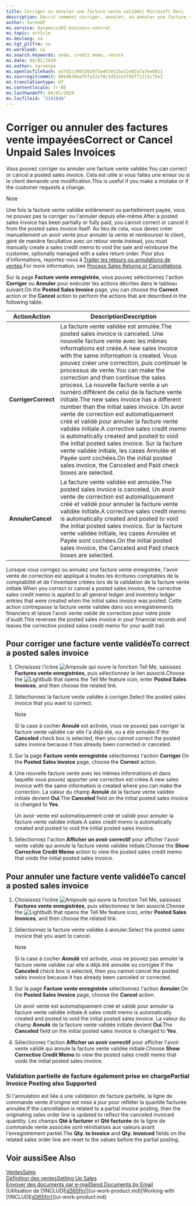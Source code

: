 ```yaml
---
title: Corriger ou annuler une facture vente validée| Microsoft Docs
description: Décrit comment corriger, annuler, ou annuler une facture vente enregistrée et lettrer un avoir vente.
author: SorenGP
ms.service: dynamics365-business-central
ms.topic: article
ms.devlang: na
ms.tgt_pltfrm: na
ms.workload: na
ms.search.keywords: undo, credit memo, return
ms.date: 04/01/2020
ms.author: sgroespe
ms.openlocfilehash: e37d1c20032629f3a457e515a22e82a7a7eeb021
ms.sourcegitcommit: 88e4b30eaf6fa32af0c1452ce2f85ff1111c75e2
ms.translationtype: HT
ms.contentlocale: fr-BE
ms.lasthandoff: 04/01/2020
ms.locfileid: "3191848"
---
```

# <a name="correct-or-cancel-unpaid-sales-invoices"></a><span data-ttu-id="20bfb-103">Corriger ou annuler des factures vente impayées</span><span class="sxs-lookup"><span data-stu-id="20bfb-103">Correct or Cancel Unpaid Sales Invoices</span></span>
<span data-ttu-id="20bfb-104">Vous pouvez corriger ou annuler une facture vente validée.</span><span class="sxs-lookup"><span data-stu-id="20bfb-104">You can correct or cancel a posted sales invoice.</span></span> <span data-ttu-id="20bfb-105">Cela est utile si vous faites une erreur ou si le client demande une modification.</span><span class="sxs-lookup"><span data-stu-id="20bfb-105">This is useful if you make a mistake or if the customer requests a change.</span></span>

> [!NOTE]  
>   <span data-ttu-id="20bfb-106">Une fois la facture vente validée entièrement ou partiellement payée, vous ne pouvez pas la corriger ou l'annuler depuis elle-même.</span><span class="sxs-lookup"><span data-stu-id="20bfb-106">After a posted sales invoice has been partially or fully paid, you cannot correct or cancel it from the posted sales invoice itself.</span></span> <span data-ttu-id="20bfb-107">Au lieu de cela, vous devez créer manuellement un avoir vente pour annuler la vente et rembourser le client, géré de manière facultative avec un retour vente.</span><span class="sxs-lookup"><span data-stu-id="20bfb-107">Instead, you must manually create a sales credit memo to void the sale and reimburse the customer, optionally managed with a sales return order.</span></span> <span data-ttu-id="20bfb-108">Pour plus d'informations, reportez-vous à [Traiter les retours ou annulations de ventes](sales-how-process-sales-returns-cancellations.md).</span><span class="sxs-lookup"><span data-stu-id="20bfb-108">For more information, see [Process Sales Returns or Cancellations](sales-how-process-sales-returns-cancellations.md).</span></span>

<span data-ttu-id="20bfb-109">Sur la page **Facture vente enregistrée**, vous pouvez sélectionnez l'action **Corriger** ou **Annuler** pour exécuter les actions décrites dans le tableau suivant.</span><span class="sxs-lookup"><span data-stu-id="20bfb-109">On the **Posted Sales Invoice** page, you can choose the **Correct** action or the **Cancel** action to perform the actions that are described in the following table.</span></span>

| <span data-ttu-id="20bfb-110">Action</span><span class="sxs-lookup"><span data-stu-id="20bfb-110">Action</span></span> | <span data-ttu-id="20bfb-111">Description</span><span class="sxs-lookup"><span data-stu-id="20bfb-111">Description</span></span> |
| --- | --- |
| <span data-ttu-id="20bfb-112">**Corriger**</span><span class="sxs-lookup"><span data-stu-id="20bfb-112">**Correct**</span></span> |<span data-ttu-id="20bfb-113">La facture vente validée est annulée.</span><span class="sxs-lookup"><span data-stu-id="20bfb-113">The posted sales invoice is canceled.</span></span> <span data-ttu-id="20bfb-114">Une nouvelle facture vente avec les mêmes informations est créée.</span><span class="sxs-lookup"><span data-stu-id="20bfb-114">A new sales invoice with the same information is created.</span></span> <span data-ttu-id="20bfb-115">Vous pouvez créer une correction, puis continuer le processus de vente.</span><span class="sxs-lookup"><span data-stu-id="20bfb-115">You can make the correction and then continue the sales process.</span></span> <span data-ttu-id="20bfb-116">La nouvelle facture vente a un numéro différent de celui de la facture vente initiale.</span><span class="sxs-lookup"><span data-stu-id="20bfb-116">The new sales invoice has a different number than the initial sales invoice.</span></span> <span data-ttu-id="20bfb-117">Un avoir vente de correction est automatiquement créé et validé pour annuler la facture vente validée initiale.</span><span class="sxs-lookup"><span data-stu-id="20bfb-117">A corrective sales credit memo is automatically created and posted to void the initial posted sales invoice.</span></span> <span data-ttu-id="20bfb-118">Sur la facture vente validée initiale, les cases Annulée et Payée sont cochées.</span><span class="sxs-lookup"><span data-stu-id="20bfb-118">On the initial posted sales invoice, the Canceled and Paid check boxes are selected.</span></span> |
| <span data-ttu-id="20bfb-119">**Annuler**</span><span class="sxs-lookup"><span data-stu-id="20bfb-119">**Cancel**</span></span> |<span data-ttu-id="20bfb-120">La facture vente validée est annulée.</span><span class="sxs-lookup"><span data-stu-id="20bfb-120">The posted sales invoice is canceled.</span></span> <span data-ttu-id="20bfb-121">Un avoir vente de correction est automatiquement créé et validé pour annuler la facture vente validée initiale.</span><span class="sxs-lookup"><span data-stu-id="20bfb-121">A corrective sales credit memo is automatically created and posted to void the initial posted sales invoice.</span></span> <span data-ttu-id="20bfb-122">Sur la facture vente validée initiale, les cases Annulée et Payée sont cochées.</span><span class="sxs-lookup"><span data-stu-id="20bfb-122">On the initial posted sales invoice, the Canceled and Paid check boxes are selected.</span></span> |

<span data-ttu-id="20bfb-123">Lorsque vous corrigez ou annulez une facture vente enregistrée, l'avoir vente de correction est appliqué à toutes les écritures comptables de la comptabilité et de l'inventaire créées lors de la validation de la facture vente initiale.</span><span class="sxs-lookup"><span data-stu-id="20bfb-123">When you correct or cancel a posted sales invoice, the corrective sales credit memo is applied to all general ledger and inventory ledger entries that were created when the initial sales invoice was posted.</span></span> <span data-ttu-id="20bfb-124">Cette action contrepasse la facture vente validée dans vos enregistrements financiers et laisse l'avoir vente validé de correction pour votre piste d'audit.</span><span class="sxs-lookup"><span data-stu-id="20bfb-124">This reverses the posted sales invoice in your financial records and leaves the corrective posted sales credit memo for your audit trail.</span></span>

## <a name="to-correct-a-posted-sales-invoice"></a><span data-ttu-id="20bfb-125">Pour corriger une facture vente validée</span><span class="sxs-lookup"><span data-stu-id="20bfb-125">To correct a posted sales invoice</span></span>
1. <span data-ttu-id="20bfb-126">Choisissez l'icône ![Ampoule qui ouvre la fonction Tell Me](media/ui-search/search_small.png "Dites-moi ce que vous voulez faire"), saisissez **Factures vente enregistrées**, puis sélectionnez le lien associé.</span><span class="sxs-lookup"><span data-stu-id="20bfb-126">Choose the ![Lightbulb that opens the Tell Me feature](media/ui-search/search_small.png "Tell me what you want to do") icon, enter **Posted Sales Invoices**, and then choose the related link.</span></span>  
2. <span data-ttu-id="20bfb-127">Sélectionnez la facture vente validée à corriger.</span><span class="sxs-lookup"><span data-stu-id="20bfb-127">Select the posted sales invoice that you want to correct.</span></span>

    > [!NOTE]  
    >   <span data-ttu-id="20bfb-128">Si la case à cocher **Annulé** est activée, vous ne pouvez pas corriger la facture vente validée car elle l'a déjà été, ou a été annulée.</span><span class="sxs-lookup"><span data-stu-id="20bfb-128">If the **Canceled** check box is selected, then you cannot correct the posted sales invoice because it has already been corrected or canceled.</span></span>
3. <span data-ttu-id="20bfb-129">Sur la page **Facture vente enregistrée** sélectionnez l'action **Corriger**.</span><span class="sxs-lookup"><span data-stu-id="20bfb-129">On the **Posted Sales Invoice** page, choose the **Correct** action.</span></span>  
4. <span data-ttu-id="20bfb-130">Une nouvelle facture vente avec les mêmes informations et dans laquelle vous pouvez apporter une correction est créée.</span><span class="sxs-lookup"><span data-stu-id="20bfb-130">A new sales invoice with the same information is created where you can make the correction.</span></span> <span data-ttu-id="20bfb-131">La valeur du champ **Annulé** de la facture vente validée initiale devient **Oui**.</span><span class="sxs-lookup"><span data-stu-id="20bfb-131">The **Canceled** field on the initial posted sales invoice is changed to **Yes**.</span></span>

    <span data-ttu-id="20bfb-132">Un avoir vente est automatiquement créé et validé pour annuler la facture vente validée initiale.</span><span class="sxs-lookup"><span data-stu-id="20bfb-132">A sales credit memo is automatically created and posted to void the initial posted sales invoice.</span></span>
5. <span data-ttu-id="20bfb-133">Sélectionnez l'action **Afficher un avoir correctif** pour afficher l'avoir vente validé qui annule la facture vente validée initiale.</span><span class="sxs-lookup"><span data-stu-id="20bfb-133">Choose the **Show Corrective Credit Memo** action to view the posted sales credit memo that voids the initial posted sales invoice.</span></span>

## <a name="to-cancel-a-posted-sales-invoice"></a><span data-ttu-id="20bfb-134">Pour annuler une facture vente validée</span><span class="sxs-lookup"><span data-stu-id="20bfb-134">To cancel a posted sales invoice</span></span>
1. <span data-ttu-id="20bfb-135">Choisissez l'icône ![Ampoule qui ouvre la fonction Tell Me](media/ui-search/search_small.png "Dites-moi ce que vous voulez faire"), saisissez **Factures vente enregistrées**, puis sélectionnez le lien associé.</span><span class="sxs-lookup"><span data-stu-id="20bfb-135">Choose the ![Lightbulb that opens the Tell Me feature](media/ui-search/search_small.png "Tell me what you want to do") icon, enter **Posted Sales Invoices**, and then choose the related link.</span></span>  
2. <span data-ttu-id="20bfb-136">Sélectionnez la facture vente validée à annuler.</span><span class="sxs-lookup"><span data-stu-id="20bfb-136">Select the posted sales invoice that you want to cancel.</span></span>

    > [!NOTE]  
    >   <span data-ttu-id="20bfb-137">Si la case à cocher **Annulé** est activée, vous ne pouvez pas annuler la facture vente validée car elle a déjà été annulée ou corrigée.</span><span class="sxs-lookup"><span data-stu-id="20bfb-137">If the **Canceled** check box is selected, then you cannot cancel the posted sales invoice because it has already been canceled or corrected.</span></span>
3. <span data-ttu-id="20bfb-138">Sur la page **Facture vente enregistrée** sélectionnez l'action **Annuler**.</span><span class="sxs-lookup"><span data-stu-id="20bfb-138">On the **Posted Sales Invoice** page, choose the **Cancel** action.</span></span>

    <span data-ttu-id="20bfb-139">Un avoir vente est automatiquement créé et validé pour annuler la facture vente validée initiale.</span><span class="sxs-lookup"><span data-stu-id="20bfb-139">A sales credit memo is automatically created and posted to void the initial posted sales invoice.</span></span> <span data-ttu-id="20bfb-140">La valeur du champ **Annulé** de la facture vente validée initiale devient **Oui**.</span><span class="sxs-lookup"><span data-stu-id="20bfb-140">The **Canceled** field on the initial posted sales invoice is changed to **Yes**.</span></span>
4. <span data-ttu-id="20bfb-141">Sélectionnez l'action **Afficher un avoir correctif** pour afficher l'avoir vente validé qui annule la facture vente validée initiale.</span><span class="sxs-lookup"><span data-stu-id="20bfb-141">Choose **Show Corrective Credit Memo** to view the posted sales credit memo that voids the initial posted sales invoice.</span></span>

### <a name="partial-invoice-posting-also-supported"></a><span data-ttu-id="20bfb-142">Validation partielle de facture également prise en charge</span><span class="sxs-lookup"><span data-stu-id="20bfb-142">Partial Invoice Posting also Supported</span></span>
<span data-ttu-id="20bfb-143">Si l'annulation est liée à une validation de facture partielle, la ligne de commande vente d'origine est mise à jour pour refléter la quantité facturée annulée.</span><span class="sxs-lookup"><span data-stu-id="20bfb-143">If the cancellation is related to a partial invoice posting, then the originating sales order line is updated to reflect the canceled invoiced quantity.</span></span> <span data-ttu-id="20bfb-144">Les champs **Qté à facturer** et **Qté facturée** de la ligne de commande vente associée sont réinitialisés aux valeurs avant l'enregistrement partiel.</span><span class="sxs-lookup"><span data-stu-id="20bfb-144">The **Qty. to Invoice** and **Qty. Invoiced** fields on the related sales order line are reset to the values before the partial posting.</span></span>

## <a name="see-also"></a><span data-ttu-id="20bfb-145">Voir aussi</span><span class="sxs-lookup"><span data-stu-id="20bfb-145">See Also</span></span>
[<span data-ttu-id="20bfb-146">Ventes</span><span class="sxs-lookup"><span data-stu-id="20bfb-146">Sales</span></span>](sales-manage-sales.md)  
[<span data-ttu-id="20bfb-147">Définition des ventes</span><span class="sxs-lookup"><span data-stu-id="20bfb-147">Setting Up Sales</span></span>](sales-setup-sales.md)  
[<span data-ttu-id="20bfb-148">Envoyer des documents par e-mail</span><span class="sxs-lookup"><span data-stu-id="20bfb-148">Send Documents by Email</span></span>](ui-how-send-documents-email.md)  
<span data-ttu-id="20bfb-149">[Utilisation de [!INCLUDE[d365fin](includes/d365fin_md.md)]](ui-work-product.md)</span><span class="sxs-lookup"><span data-stu-id="20bfb-149">[Working with [!INCLUDE[d365fin](includes/d365fin_md.md)]](ui-work-product.md)</span></span>
